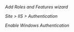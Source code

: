 *Add Roles and Features wizard*
[](images/iis-01.png)

*Site > IIS > Authentication*
[](images/iis-02.png)

*Enable Windows Authentication*
[](images/iis-03.png)